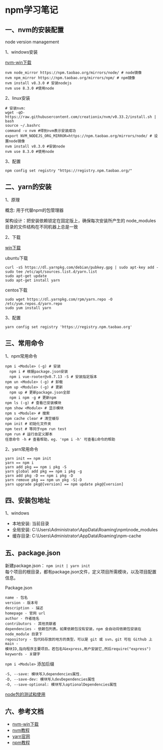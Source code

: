 <!-- 2017/5/18  -->

# npm学习笔记

## 一、nvm的安装配置

node version management

1、windows安装

[nvm-win下载](https://github.com/coreybutler/nvm-windows/releases)

```shell
nvm node_mirror https://npm.taobao.org/mirrors/node/ # node镜像
nvm npm_mirror https://npm.taobao.org/mirrors/npm/ # npm镜像
nvm install v8.3.0 # 安装nodejs
nvm use 8.3.0 #使用node
```

2、linux安装

```shell
# 安装nvm:
wget -qO- https://raw.githubusercontent.com/creationix/nvm/v0.33.2/install.sh | bash
source ~/.bashrc
command -v nvm #得到nvm表示安装成功
export NVM_NODEJS_ORG_MIRROR=https://npm.taobao.org/mirrors/node/ # 设置node镜像
nvm install v8.3.0 #安装node
nvm use 8.3.0 #使用node
```

3、配置

```shell
npm config set registry "https://registry.npm.taobao.org/"
```

## 二、yarn的安装

1、原理

概念: 用于代替npm的包管理器

架构设计：把安装依赖锁定在固定版上，确保每次安装所产生的 node_modules 目录的文件结构在不同机器上总是一致

2、下载

[win下载](https://yarnpkg.com/zh-Hans/docs/install#windows-tab)

ubuntu下载

```shell
curl -sS https://dl.yarnpkg.com/debian/pubkey.gpg | sudo apt-key add -
sudo tee /etc/apt/sources.list.d/yarn.list
sudo apt-get update
sudo apt-get install yarn
```

centos下载

```shell
sudo wget https://dl.yarnpkg.com/rpm/yarn.repo -O /etc/yum.repos.d/yarn.repo
sudo yum install yarn
```

3、配置

```shell
yarn config set registry 'https://registry.npm.taobao.org'
```

## 三、常用命令

1、npm常用命令

```shell
npm i <Module> (-g) # 安装
  npm i # 根据package.json安装
  npm i vue-rooter@v0.7.13 -S # 安装指定版本
npm un <Module> (-g) # 卸载
npm up <Module> (-g) # 更新
  npm up # 更新package.json全部
  npm i npm -g # 更新npm
npm ls (-g) # 查看已安装模块
npm show <Module> # 显示模块
npm s <Module> # 搜索
npm cache clear # 清空缓存
npm init # 初始化文件夹
npm test # 等同于npm run test
npm run # 运行自定义脚本
任意命令 -h # 查看帮助，eg. 'npm i -h' 可查看i命令的帮助
```

2、yarn常用命令

```shell
yarn init == npm init
yarn == npm i
yarn add pkg == npm i pkg -S
yarn global add pkg == npm i pkg -g
yarn add pkg -D == npm i pkg -D
yarn remove pkg == npm un pkg -S|-D
yarn upgrade pkg@[version] == npm update pkg@[version]
```

## 四、安装包地址

1、windows

- 本地安装: 当前目录
- 全局安装: C:\Users\Administrator\AppData\Roaming\npm\node_modules
- 缓存目录: C:\Users\Administrator\AppData\Roaming\npm-cache

## 五、package.json

新建package.json： `npm init | yarn init`</br>
每个项目的根目录，都有package.json文件，定义项目所需模块，以及项目配置信息。

Package.json

```shell
name - 包名
version - 版本号
description - 描述
homepage - 官网 url
author - 作者姓名
contributors - 其他贡献者
dependencies - 依赖包列表。如果依赖包没有安装，npm 会自动将依赖包安装在 node_module 目录下
repository - 包代码存放的地方的类型，可以是 git 或 svn，git 可在 Github 上
main -
模块ID,指向程序主要项目。若包名叫express,用户安装它,然后require("express")
keywords - 关键字
```

`npm i <Module>` 添加后缀

```shell
-S, --save: 模块写入dependencies属性.
-D, --save-dev: 模块写入devDependencies属性
-O, --save-optional: 模块写入optionalDependencies属性
```

[node包的测试和使用](https://runkit.com/home)

## 六、参考文档

- [nvm-win下载](https://github.com/coreybutler/nvm-windows/releases)
- [nvm教程](https://github.com/coreybutler/nvm-windows)
- [yarn官网](https://yarnpkg.com/zh-Hans/docs)
- [npm教程](http://coloration.cc/npmjs-documentation/2016/03/29/creatingNodejsModules.html)
